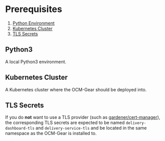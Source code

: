 # Prerequisites

1. [Python Environment](#python)
2. [Kubernetes Cluster](#k8s)
3. [TLS Secrets](#tls)

<a id="python"></a>

## Python3

A local Python3 environment.

<a id="k8s"></a>

## Kubernetes Cluster

A Kubernetes cluster where the OCM-Gear should be deployed into.

<a id="tls"></a>

## TLS Secrets

If you do **not** want to use a TLS provider (such as [gardener/cert-manager](https://github.com/gardener/cert-management)), the corresponding TLS secrets are expected to be named `delivery-dashboard-tls` and `delivery-service-tls` and be located in the same namespace as the OCM-Gear is installed to.

